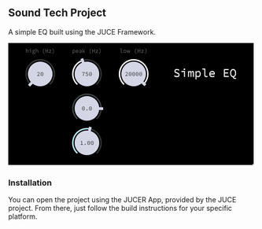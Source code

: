 ## Sound Tech Project

A simple EQ built using the JUCE Framework.

![GUI](Docs/assets/GUI.png)

### Installation

You can open the project using the JUCER App, provided by the JUCE project.
From there, just follow the build instructions for your specific platform.
